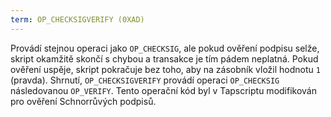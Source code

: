 ```yaml
---
term: OP_CHECKSIGVERIFY (0XAD)
---
```


Provádí stejnou operaci jako `OP_CHECKSIG`, ale pokud ověření podpisu selže, skript okamžitě skončí s chybou a transakce je tím pádem neplatná. Pokud ověření uspěje, skript pokračuje bez toho, aby na zásobník vložil hodnotu `1` (pravda). Shrnutí, `OP_CHECKSIGVERIFY` provádí operaci `OP_CHECKSIG` následovanou `OP_VERIFY`. Tento operační kód byl v Tapscriptu modifikován pro ověření Schnorrůvých podpisů.